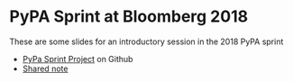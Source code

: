 # PyPA Sprint at Bloomberg 2018

These are some slides for an introductory session in the 2018 PyPA sprint

- [PyPa Sprint Project](https://github.com/orgs/pypa/projects/1) on Github
- [Shared note](https://hackmd.io/JugBUcU6QdCR8QK9fTBfug)

